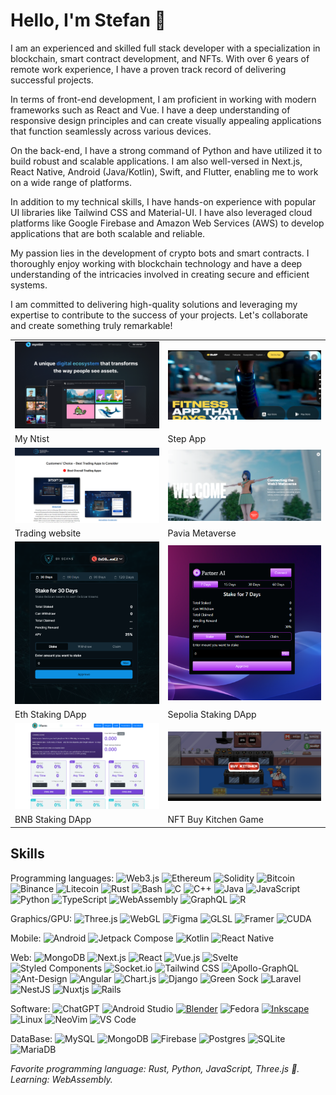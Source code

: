# Hello, I'm Stefan :wave:
I am an experienced and skilled full stack developer with a specialization in blockchain, smart contract development, and NFTs. With over 6 years of remote work experience, I have a proven track record of delivering successful projects.

In terms of front-end development, I am proficient in working with modern frameworks such as React and Vue. I have a deep understanding of responsive design principles and can create visually appealing applications that function seamlessly across various devices.

On the back-end, I have a strong command of Python and have utilized it to build robust and scalable applications. I am also well-versed in Next.js, React Native, Android (Java/Kotlin), Swift, and Flutter, enabling me to work on a wide range of platforms.

In addition to my technical skills, I have hands-on experience with popular UI libraries like Tailwind CSS and Material-UI. I have also leveraged cloud platforms like Google Firebase and Amazon Web Services (AWS) to develop applications that are both scalable and reliable.

My passion lies in the development of crypto bots and smart contracts. I thoroughly enjoy working with blockchain technology and have a deep understanding of the intricacies involved in creating secure and efficient systems.

I am committed to delivering high-quality solutions and leveraging my expertise to contribute to the success of your projects. Let's collaborate and create something truly remarkable!
<table>
  <tbody>
    <tr>
      <td>
        <a target="_blank" href="https://www.myntist.com/">
          <img alt="My Ntist" src="./img/projects/myntist.png" />
        </a>
      </td>
      <td>
        <a target="_blank" href="https://step.app/">
          <img alt="Step App" src="./img/projects/step.png" />
        </a>
      </td>
    </tr>
    <tr>
      <td>My Ntist</td>
      <td>Step App</td>
    </tr>
    <tr>
      <td>
        <a target="_blank" href="https://www.bti.live/trading/">
          <img alt="Trading website" src="./img/projects/trading.png" />
        </a>
      </td>
      <td>
        <a target="_blank" href="https://www.pavia.io/">
          <img alt="Pavia Metaverse" src="./img/projects/metaverse.png" />
        </a>
      </td>
    </tr>
    <tr>
      <td>Trading website</td>
      <td>Pavia Metaverse</td>
    </tr>
    <tr>
      <td>
        <a target="_blank" href="https://stake.0xscans.com/">
          <img alt="Eth Staking DApp" src="./img/projects/staking1.png" />
        </a>
      </td>
      <td>
        <a target="_blank" href="https://staking.partnerai.tech/">
          <img alt="Sepolia Staking DApp" src="./img/projects/staking2.png" />
        </a>
      </td>
    </tr>
    <tr>
      <td>Eth Staking DApp</td>
      <td>Sepolia Staking DApp</td>
    </tr>
    <tr>
      <td>
        <a target="_blank" href="https://main--condescending-galileo-22a5af.netlify.app/">
          <img alt="BNB Staking DApp" src="./img/projects/bnb-staking.png" />
        </a>
      </td>
      <td>
        <a target="_blank" href="https://game-nft-kitchen.vercel.app/">
          <img alt="NFT Buy Kitchen Game" src="./img/projects/nft-game.png" />
        </a>
      </td>
    </tr>
    <tr>
      <td>BNB Staking DApp</td>
      <td>NFT Buy Kitchen Game</td>
    </tr>
  </tbody>
</table>

## Skills

Programming languages:
![Web3.js](https://img.shields.io/badge/web3.js-F16822?style=for-the-badge&logo=web3.js&logoColor=white)
![Ethereum](https://img.shields.io/badge/Ethereum-3C3C3D?style=for-the-badge&logo=Ethereum&logoColor=white)
![Solidity](https://img.shields.io/badge/Solidity-%23363636.svg?style=for-the-badge&logo=solidity&logoColor=white)
![Bitcoin](https://img.shields.io/badge/Bitcoin-000?style=for-the-badge&logo=bitcoin&logoColor=white)
![Binance](https://img.shields.io/badge/Binance-FCD535?style=for-the-badge&logo=binance&logoColor=white)
![Litecoin](https://img.shields.io/badge/Litecoin-A6A9AA?style=for-the-badge&logo=Litecoin&logoColor=white)
![Rust](https://img.shields.io/badge/Rust-000000?logo=rust&logoColor=white&style=for-the-badge)
![Bash](https://img.shields.io/badge/Bash-4EAA25?logo=gnubash&logoColor=white&style=for-the-badge)
![C](https://img.shields.io/badge/C-A8B9CC?logo=c&logoColor=white&style=for-the-badge)
![C++](https://img.shields.io/badge/C++-00599C?logo=cplusplus&logoColor=white&style=for-the-badge)
![Java](https://img.shields.io/badge/Java-F8981D?logo=java&logoColor=white&style=for-the-badge)
![JavaScript](https://img.shields.io/badge/JavaScript-F7DF1E?logo=javascript&logoColor=black&style=for-the-badge)
![Python](https://img.shields.io/badge/Python-3776AB?logo=python&logoColor=white&style=for-the-badge)
![TypeScript](https://img.shields.io/badge/TypeScript-3178C6?logo=typescript&logoColor=white&style=for-the-badge)
![WebAssembly](https://img.shields.io/badge/WebAssembly-654FF0?logo=webassembly&logoColor=white&style=for-the-badge)
![GraphQL](https://img.shields.io/badge/-GraphQL-E10098?style=for-the-badge&logo=graphql&logoColor=white)
![R](https://img.shields.io/badge/r-%23276DC3.svg?style=for-the-badge&logo=r&logoColor=white)

Graphics/GPU:
![Three.js](https://img.shields.io/badge/Three.js-000000?logo=Three.js&logoColor=white&style=for-the-badge)
![WebGL](https://img.shields.io/badge/WebGL-990000?logo=webgl&logoColor=white&style=for-the-badge)
![Figma](https://img.shields.io/badge/figma-%23F24E1E.svg?style=for-the-badge&logo=figma&logoColor=white)
![GLSL](https://img.shields.io/badge/GLSL-5586A4?logo=opengl&logoColor=white&style=for-the-badge)
![Framer](https://img.shields.io/badge/Framer-black?style=for-the-badge&logo=framer&logoColor=blue)
![CUDA](https://img.shields.io/badge/CUDA-76B900?logo=nvidia&logoColor=white&style=for-the-badge)

Mobile:
![Android](https://img.shields.io/badge/Android-3DDC84?logo=android&logoColor=white&style=for-the-badge)
![Jetpack Compose](https://img.shields.io/badge/Jetpack%20Compose-4285F4?logo=jetpackcompose&logoColor=white&style=for-the-badge)
![Kotlin](https://img.shields.io/badge/Kotlin-7F52FF?logo=kotlin&logoColor=white&style=for-the-badge)
![React Native](https://img.shields.io/badge/react_native-%2320232a.svg?style=for-the-badge&logo=react&logoColor=%2361DAFB)

Web:
![MongoDB](https://img.shields.io/badge/MongoDB-47A248?logo=mongodb&logoColor=white&style=for-the-badge)
![Next.js](https://img.shields.io/badge/Next.js-000000?logo=next.js&logoColor=white&style=for-the-badge)
![React](https://img.shields.io/badge/React-61DAFB?logo=react&logoColor=black&style=for-the-badge)
![Vue.js](https://img.shields.io/badge/vuejs-%2335495e.svg?style=for-the-badge&logo=vuedotjs&logoColor=%234FC08D)
![Svelte](https://img.shields.io/badge/svelte-%23f1413d.svg?style=for-the-badge&logo=svelte&logoColor=white)
![Styled Components](https://img.shields.io/badge/styled--components-DB7093?style=for-the-badge&logo=styled-components&logoColor=white)
![Socket.io](https://img.shields.io/badge/Socket.io-black?style=for-the-badge&logo=socket.io&badgeColor=010101)
![Tailwind CSS](https://img.shields.io/badge/Tailwind_CSS-06B6D4?logo=tailwindcss&logoColor=white&style=for-the-badge)
![Apollo-GraphQL](https://img.shields.io/badge/-ApolloGraphQL-311C87?style=for-the-badge&logo=apollo-graphql)
![Ant-Design](https://img.shields.io/badge/-AntDesign-%230170FE?style=for-the-badge&logo=ant-design&logoColor=white)
![Angular](https://img.shields.io/badge/angular-%23DD0031.svg?style=for-the-badge&logo=angular&logoColor=white)
![Chart.js](https://img.shields.io/badge/chart.js-F5788D.svg?style=for-the-badge&logo=chart.js&logoColor=white)
![Django](https://img.shields.io/badge/django-%23092E20.svg?style=for-the-badge&logo=django&logoColor=white)
![Green Sock](https://img.shields.io/badge/green%20sock-88CE02?style=for-the-badge&logo=greensock&logoColor=white)
![Laravel](https://img.shields.io/badge/laravel-%23FF2D20.svg?style=for-the-badge&logo=laravel&logoColor=white)
![NestJS](https://img.shields.io/badge/nestjs-%23E0234E.svg?style=for-the-badge&logo=nestjs&logoColor=white)
![Nuxtjs](https://img.shields.io/badge/Nuxt-002E3B?style=for-the-badge&logo=nuxtdotjs&logoColor=#00DC82)
![Rails](https://img.shields.io/badge/rails-%23CC0000.svg?style=for-the-badge&logo=ruby-on-rails&logoColor=white)

Software:
![ChatGPT](https://img.shields.io/badge/chatGPT-74aa9c?style=for-the-badge&logo=openai&logoColor=white)
![Android Studio](https://img.shields.io/badge/Android%20Studio-3DDC84?logo=androidstudio&logoColor=white&style=for-the-badge)
[![Blender](https://img.shields.io/badge/Blender-F5792A?logo=blender&logoColor=white&style=for-the-badge)](https://blender.org)
![Fedora](https://img.shields.io/badge/Fedora-51A2DA?logo=fedora&logoColor=white&style=for-the-badge)
[![Inkscape](https://img.shields.io/badge/Inkscape-000000?logo=inkscape&logoColor=white&style=for-the-badge)](https://inkscape.org)
![Linux](https://img.shields.io/badge/Linux-FCC624?logo=Linux&logoColor=black&style=for-the-badge)
![NeoVim](https://img.shields.io/badge/NeoVim-57A143?logo=neovim&logoColor=white&style=for-the-badge)
![VS Code](https://img.shields.io/badge/VSCode-007ACC?logo=visualstudiocode&logoColor=white&style=for-the-badge)

DataBase:
![MySQL](https://img.shields.io/badge/mysql-4479A1.svg?style=for-the-badge&logo=mysql&logoColor=white)
![MongoDB](https://img.shields.io/badge/MongoDB-%234ea94b.svg?style=for-the-badge&logo=mongodb&logoColor=white)
![Firebase](https://img.shields.io/badge/firebase-a08021?style=for-the-badge&logo=firebase&logoColor=ffcd34)
![Postgres](https://img.shields.io/badge/postgres-%23316192.svg?style=for-the-badge&logo=postgresql&logoColor=white)
![SQLite](https://img.shields.io/badge/sqlite-%2307405e.svg?style=for-the-badge&logo=sqlite&logoColor=white)
![MariaDB](https://img.shields.io/badge/MariaDB-003545?style=for-the-badge&logo=mariadb&logoColor=white)

_Favorite programming language: Rust, Python, JavaScript, Three.js :crab:._  
_Learning: WebAssembly._  


